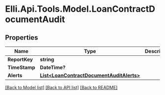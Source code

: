 # Elli.Api.Tools.Model.LoanContractDocumentAudit
## Properties

Name | Type | Description | Notes
------------ | ------------- | ------------- | -------------
**ReportKey** | **string** |  | [optional] 
**TimeStamp** | **DateTime?** |  | [optional] 
**Alerts** | [**List&lt;LoanContractDocumentAuditAlerts&gt;**](LoanContractDocumentAuditAlerts.md) |  | [optional] 

[[Back to Model list]](../README.md#documentation-for-models) [[Back to API list]](../README.md#documentation-for-api-endpoints) [[Back to README]](../README.md)

